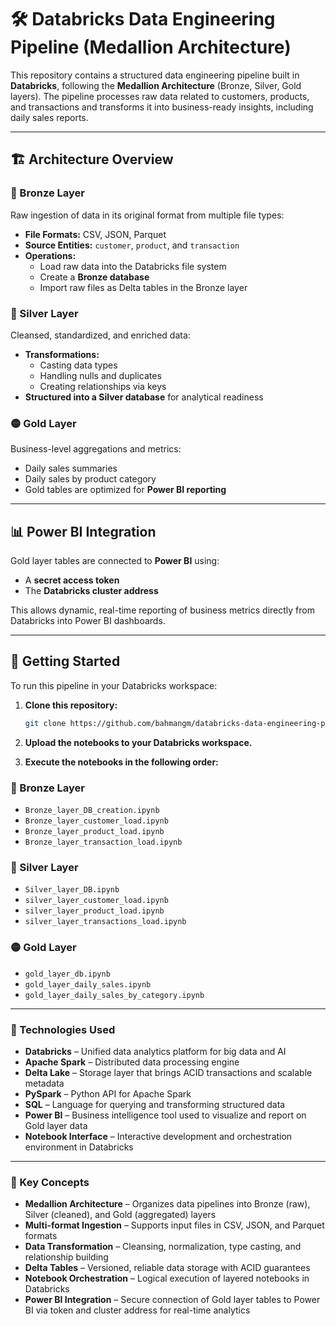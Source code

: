 # 🛠️ Databricks Data Engineering Pipeline (Medallion Architecture)

This repository contains a structured data engineering pipeline built in **Databricks**, following the **Medallion Architecture** (Bronze, Silver, Gold layers). The pipeline processes raw data related to customers, products, and transactions and transforms it into business-ready insights, including daily sales reports.

---

## 🏗️ Architecture Overview

### 🔹 Bronze Layer
Raw ingestion of data in its original format from multiple file types:
- **File Formats:** CSV, JSON, Parquet
- **Source Entities:** `customer`, `product`, and `transaction`
- **Operations:** 
  - Load raw data into the Databricks file system
  - Create a **Bronze database**
  - Import raw files as Delta tables in the Bronze layer

### 🔸 Silver Layer
Cleansed, standardized, and enriched data:
- **Transformations:**
  - Casting data types
  - Handling nulls and duplicates
  - Creating relationships via keys
- **Structured into a Silver database** for analytical readiness

### 🟡 Gold Layer
Business-level aggregations and metrics:
- Daily sales summaries
- Daily sales by product category
- Gold tables are optimized for **Power BI reporting**

---

## 📊 Power BI Integration

Gold layer tables are connected to **Power BI** using:
- A **secret access token**
- The **Databricks cluster address**

This allows dynamic, real-time reporting of business metrics directly from Databricks into Power BI dashboards.

---

## 🚀 Getting Started

To run this pipeline in your Databricks workspace:

1. **Clone this repository:**
   ```bash
   git clone https://github.com/bahmangm/databricks-data-engineering-project.git


2. **Upload the notebooks to your Databricks workspace.**

3. **Execute the notebooks in the following order:**

### 🔹 Bronze Layer

- `Bronze_layer_DB_creation.ipynb`
- `Bronze_layer_customer_load.ipynb`
- `Bronze_layer_product_load.ipynb`
- `Bronze_layer_transaction_load.ipynb`

### 🔸 Silver Layer

- `Silver_layer_DB.ipynb`
- `silver_layer_customer_load.ipynb`
- `silver_layer_product_load.ipynb`
- `silver_layer_transactions_load.ipynb`

### 🟡 Gold Layer

- `gold_layer_db.ipynb`
- `gold_layer_daily_sales.ipynb`
- `gold_layer_daily_sales_by_category.ipynb`

---

### 🧰 Technologies Used

- **Databricks** – Unified data analytics platform for big data and AI  
- **Apache Spark** – Distributed data processing engine  
- **Delta Lake** – Storage layer that brings ACID transactions and scalable metadata  
- **PySpark** – Python API for Apache Spark  
- **SQL** – Language for querying and transforming structured data  
- **Power BI** – Business intelligence tool used to visualize and report on Gold layer data  
- **Notebook Interface** – Interactive development and orchestration environment in Databricks  

---

### 📌 Key Concepts

- **Medallion Architecture** – Organizes data pipelines into Bronze (raw), Silver (cleaned), and Gold (aggregated) layers  
- **Multi-format Ingestion** – Supports input files in CSV, JSON, and Parquet formats  
- **Data Transformation** – Cleansing, normalization, type casting, and relationship building  
- **Delta Tables** – Versioned, reliable data storage with ACID guarantees  
- **Notebook Orchestration** – Logical execution of layered notebooks in Databricks  
- **Power BI Integration** – Secure connection of Gold layer tables to Power BI via token and cluster address for real-time analytics  

